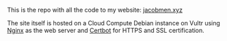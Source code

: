 This is the repo with all the code to my website: [jacobmen.xyz](https://jacobmen.xyz/)

The site itself is hosted on a Cloud Compute Debian instance on Vultr using [Nginx](https://www.nginx.com/) as the web server and [Certbot](https://certbot.eff.org/) for HTTPS and SSL certification.

